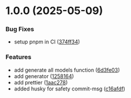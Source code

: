 # 1.0.0 (2025-05-09)


### Bug Fixes

* setup pnpm in CI ([374ff34](https://github.com/phucuong1112/prisma-generator-hbs/commit/374ff34c319462104ac9f2a3b1f4946caefcbb37))


### Features

* add generate all models function ([6d3fe03](https://github.com/phucuong1112/prisma-generator-hbs/commit/6d3fe033218a86ca64bb9e7eba03d602c4a6e6b4))
* add generator ([1258164](https://github.com/phucuong1112/prisma-generator-hbs/commit/12581647f6fec82867ca6e31bfe02e812d8993f6))
* add prettier ([1aac278](https://github.com/phucuong1112/prisma-generator-hbs/commit/1aac278a7f2b943004ac6d0259782040a851148e))
* added husky for safety commit-msg ([c16afdf](https://github.com/phucuong1112/prisma-generator-hbs/commit/c16afdfbe77d6331cf8f47748ce002ea40b63a79))
